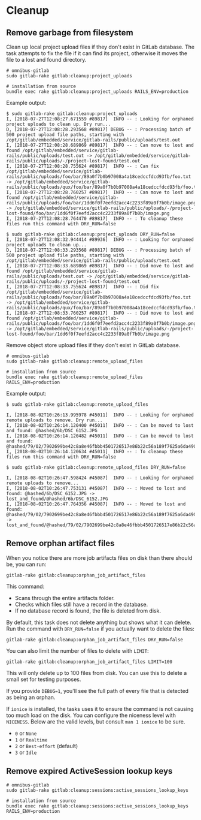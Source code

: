# Cleanup

## Remove garbage from filesystem

Clean up local project upload files if they don't exist in GitLab database. The
task attempts to fix the file if it can find its project, otherwise it moves the
file to a lost and found directory.

```
# omnibus-gitlab
sudo gitlab-rake gitlab:cleanup:project_uploads

# installation from source
bundle exec rake gitlab:cleanup:project_uploads RAILS_ENV=production
```

Example output:

```
$ sudo gitlab-rake gitlab:cleanup:project_uploads
I, [2018-07-27T12:08:27.671559 #89817]  INFO -- : Looking for orphaned project uploads to clean up. Dry run...
D, [2018-07-27T12:08:28.293568 #89817] DEBUG -- : Processing batch of 500 project upload file paths, starting with /opt/gitlab/embedded/service/gitlab-rails/public/uploads/test.out
I, [2018-07-27T12:08:28.689869 #89817]  INFO -- : Can move to lost and found /opt/gitlab/embedded/service/gitlab-rails/public/uploads/test.out -> /opt/gitlab/embedded/service/gitlab-rails/public/uploads/-/project-lost-found/test.out
I, [2018-07-27T12:08:28.755624 #89817]  INFO -- : Can fix /opt/gitlab/embedded/service/gitlab-rails/public/uploads/foo/bar/89a0f7b0b97008a4a18cedccfdcd93fb/foo.txt -> /opt/gitlab/embedded/service/gitlab-rails/public/uploads/qux/foo/bar/89a0f7b0b97008a4a18cedccfdcd93fb/foo.txt
I, [2018-07-27T12:08:28.760257 #89817]  INFO -- : Can move to lost and found /opt/gitlab/embedded/service/gitlab-rails/public/uploads/foo/bar/1dd6f0f7eefd2acc4c2233f89a0f7b0b/image.png -> /opt/gitlab/embedded/service/gitlab-rails/public/uploads/-/project-lost-found/foo/bar/1dd6f0f7eefd2acc4c2233f89a0f7b0b/image.png
I, [2018-07-27T12:08:28.764470 #89817]  INFO -- : To cleanup these files run this command with DRY_RUN=false

$ sudo gitlab-rake gitlab:cleanup:project_uploads DRY_RUN=false
I, [2018-07-27T12:08:32.944414 #89936]  INFO -- : Looking for orphaned project uploads to clean up...
D, [2018-07-27T12:08:33.293568 #89817] DEBUG -- : Processing batch of 500 project upload file paths, starting with /opt/gitlab/embedded/service/gitlab-rails/public/uploads/test.out
I, [2018-07-27T12:08:33.689869 #89817]  INFO -- : Did move to lost and found /opt/gitlab/embedded/service/gitlab-rails/public/uploads/test.out -> /opt/gitlab/embedded/service/gitlab-rails/public/uploads/-/project-lost-found/test.out
I, [2018-07-27T12:08:33.755624 #89817]  INFO -- : Did fix /opt/gitlab/embedded/service/gitlab-rails/public/uploads/foo/bar/89a0f7b0b97008a4a18cedccfdcd93fb/foo.txt -> /opt/gitlab/embedded/service/gitlab-rails/public/uploads/qux/foo/bar/89a0f7b0b97008a4a18cedccfdcd93fb/foo.txt
I, [2018-07-27T12:08:33.760257 #89817]  INFO -- : Did move to lost and found /opt/gitlab/embedded/service/gitlab-rails/public/uploads/foo/bar/1dd6f0f7eefd2acc4c2233f89a0f7b0b/image.png -> /opt/gitlab/embedded/service/gitlab-rails/public/uploads/-/project-lost-found/foo/bar/1dd6f0f7eefd2acc4c2233f89a0f7b0b/image.png
```

Remove object store upload files if they don't exist in GitLab database.

```
# omnibus-gitlab
sudo gitlab-rake gitlab:cleanup:remote_upload_files

# installation from source
bundle exec rake gitlab:cleanup:remote_upload_files RAILS_ENV=production
```

Example output:

```
$ sudo gitlab-rake gitlab:cleanup:remote_upload_files

I, [2018-08-02T10:26:13.995978 #45011]  INFO -- : Looking for orphaned remote uploads to remove. Dry run...
I, [2018-08-02T10:26:14.120400 #45011]  INFO -- : Can be moved to lost and found: @hashed/6b/DSC_6152.JPG
I, [2018-08-02T10:26:14.120482 #45011]  INFO -- : Can be moved to lost and found: @hashed/79/02/7902699be42c8a8e46fbbb4501726517e86b22c56a189f7625a6da49081b2451/711491b29d3eb08837798c4909e2aa4d/DSC00314.jpg
I, [2018-08-02T10:26:14.120634 #45011]  INFO -- : To cleanup these files run this command with DRY_RUN=false
```

```
$ sudo gitlab-rake gitlab:cleanup:remote_upload_files DRY_RUN=false

I, [2018-08-02T10:26:47.598424 #45087]  INFO -- : Looking for orphaned remote uploads to remove...
I, [2018-08-02T10:26:47.753131 #45087]  INFO -- : Moved to lost and found: @hashed/6b/DSC_6152.JPG -> lost_and_found/@hashed/6b/DSC_6152.JPG
I, [2018-08-02T10:26:47.764356 #45087]  INFO -- : Moved to lost and found: @hashed/79/02/7902699be42c8a8e46fbbb4501726517e86b22c56a189f7625a6da49081b2451/711491b29d3eb08837798c4909e2aa4d/DSC00314.jpg -> lost_and_found/@hashed/79/02/7902699be42c8a8e46fbbb4501726517e86b22c56a189f7625a6da49081b2451/711491b29d3eb08837798c4909e2aa4d/DSC00314.jpg
```

## Remove orphan artifact files

When you notice there are more job artifacts files on disk than there
should be, you can run:

```shell
gitlab-rake gitlab:cleanup:orphan_job_artifact_files
```

This command:

- Scans through the entire artifacts folder.
- Checks which files still have a record in the database.
- If no database record is found, the file is deleted from disk.

By default, this task does not delete anything but shows what it can
delete. Run the command with `DRY_RUN=false` if you actually want to
delete the files:

```shell
gitlab-rake gitlab:cleanup:orphan_job_artifact_files DRY_RUN=false
```

You can also limit the number of files to delete with `LIMIT`:

```shell
gitlab-rake gitlab:cleanup:orphan_job_artifact_files LIMIT=100
```

This will only delete up to 100 files from disk. You can use this to
delete a small set for testing purposes.

If you provide `DEBUG=1`, you'll see the full path of every file that
is detected as being an orphan.

If `ionice` is installed, the tasks uses it to ensure the command is
not causing too much load on the disk. You can configure the niceness
level with `NICENESS`. Below are the valid levels, but consult
`man 1 ionice` to be sure.

- `0` or `None`
- `1` or `Realtime`
- `2` or `Best-effort` (default)
- `3` or `Idle`

## Remove expired ActiveSession lookup keys

```
# omnibus-gitlab
sudo gitlab-rake gitlab:cleanup:sessions:active_sessions_lookup_keys

# installation from source
bundle exec rake gitlab:cleanup:sessions:active_sessions_lookup_keys RAILS_ENV=production
```

